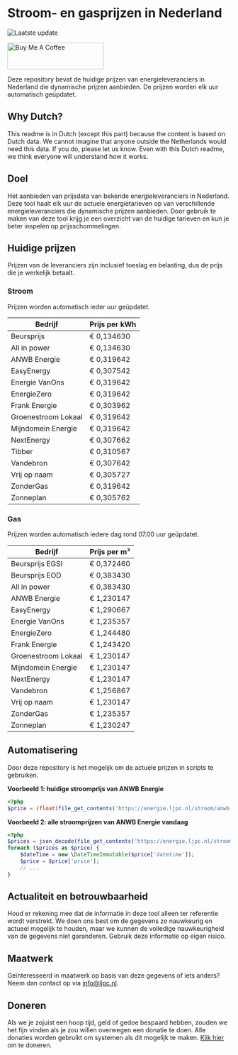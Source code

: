 # Stroom- en gasprijzen in Nederland

![Laatste update](https://img.shields.io/badge/laatste%20update-2025--03--09%2019%3A00%20CET-brightgreen)

<a href="https://www.buymeacoffee.com/Lars-" target="_blank"><img src="https://cdn.buymeacoffee.com/buttons/v2/default-orange.png" alt="Buy Me A Coffee" height="60" style="height: 60px !important;width: 217px !important;" ></a>

Deze repository bevat de huidige prijzen van energieleveranciers in Nederland die dynamische prijzen aanbieden. De prijzen worden elk uur automatisch geüpdatet.

## Why Dutch?

This readme is in Dutch (except this part) because the content is based on Dutch data. We cannot imagine that anyone outside the Netherlands would need this data. If you do, please let us know. Even with this Dutch readme, we think
everyone will understand how it works.

## Doel

Het aanbieden van prijsdata van bekende energieleveranciers in Nederland. Deze tool haalt elk uur de actuele energietarieven op van verschillende energieleveranciers die dynamische prijzen aanbieden. Door gebruik te maken van deze tool
krijg je een overzicht van de huidige tarieven en kun je beter inspelen op prijsschommelingen.

## Huidige prijzen

Prijzen van de leveranciers zijn inclusief toeslag en belasting, dus de prijs die je werkelijk betaalt.

### Stroom

Prijzen worden automatisch ieder uur geüpdatet.

 Bedrijf | Prijs per kWh 
---------|---------------
Beursprijs | € 0,134630
All in power | € 0,134630
ANWB Energie | € 0,319642
EasyEnergy | € 0,307542
Energie VanOns | € 0,319642
EnergieZero | € 0,319642
Frank Energie | € 0,303962
Groenestroom Lokaal | € 0,319642
Mijndomein Energie | € 0,319642
NextEnergy | € 0,307662
Tibber | € 0,310567
Vandebron | € 0,307642
Vrij op naam | € 0,305727
ZonderGas | € 0,319642
Zonneplan | € 0,305762


### Gas

Prijzen worden automatisch iedere dag rond 07.00 uur geüpdatet.

 Bedrijf | Prijs per m³ 
---------|--------------
Beursprijs EGSI | € 0,372460
Beursprijs EOD | € 0,383430
All in power | € 0,383430
ANWB Energie | € 1,230147
EasyEnergy | € 1,290667
Energie VanOns | € 1,235357
EnergieZero | € 1,244480
Frank Energie | € 1,243420
Groenestroom Lokaal | € 1,230147
Mijndomein Energie | € 1,230147
NextEnergy | € 1,230147
Vandebron | € 1,256867
Vrij op naam | € 1,230147
ZonderGas | € 1,235357
Zonneplan | € 1,230247


## Automatisering

Door deze repository is het mogelijk om de actuele prijzen in scripts te gebruiken.

**Voorbeeld 1: huidige stroomprijs van ANWB Energie**

```php
<?php
$price = (float)file_get_contents('https://energie.ljpc.nl/stroom/anwb-energie-nu.txt');

```

**Voorbeeld 2: alle stroomprijzen van ANWB Energie vandaag**

```php
<?php
$prices = json_decode(file_get_contents('https://energie.ljpc.nl/stroom/all-in-power-vandaag.json'),true);
foreach ($prices as $price) {
    $dateTime = new \DateTimeImmutable($price['datetime']);
    $price = $price['price'];
    // ...
}
```

## Actualiteit en betrouwbaarheid

Houd er rekening mee dat de informatie in deze tool alleen ter referentie wordt verstrekt. We doen ons best om de gegevens zo nauwkeurig en actueel mogelijk te houden, maar we kunnen de volledige nauwkeurigheid van de gegevens niet
garanderen. Gebruik deze informatie op eigen risico.

## Maatwerk

Geïnteresseerd in maatwerk op basis van deze gegevens of iets anders? Neem dan contact op
via [info@ljpc.nl](mailto:info@ljpc.nl?subject=Energie%20prijzen).

## Doneren

Als we je zojuist een hoop tijd, geld of gedoe bespaard hebben, zouden we het fijn vinden als je zou willen overwegen een
donatie te doen. Alle donaties worden gebruikt om systemen als dit mogelijk te
maken. [Klik hier](https://www.buymeacoffee.com/Lars-) om te doneren.
